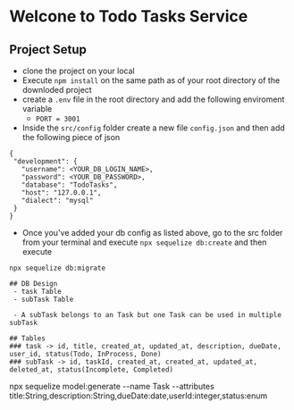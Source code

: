 # Welcone to Todo Tasks Service

## Project Setup
- clone the project on your local
 - Execute `npm install` on the same path as of your root directory of the downloded project 
 - create a `.env` file in the root directory and add the following enviroment variable 
     - `PORT = 3001`
 - Inside the `src/config` folder create a new file `config.json` and then add the following piece of json
 ```
 {
  "development": {
    "username": <YOUR_DB_LOGIN_NAME>,
    "password": <YOUR_DB_PASSWORD>,
    "database": "TodoTasks",
    "host": "127.0.0.1",
    "dialect": "mysql"
  }
}

 ```
  - Once you've added your db config as listed above, go to the src folder from your terminal and execute `npx sequelize db:create`
  and then execute

  `npx sequelize db:migrate`
```
## DB Design 
 - task Table
 - subTask Table

 - A subTask belongs to an Task but one Task can be used in multiple subTask

## Tables
### task -> id, title, created_at, updated_at, description, dueDate, user_id, status(Todo, InProcess, Done)
### subTask -> id, taskId, created_at, created_at, updated_at, deleted_at, status(Incomplete, Completed)    

```
npx sequelize model:generate --name Task --attributes title:String,description:String,dueDate:date,userId:integer,status:enum
```
 


